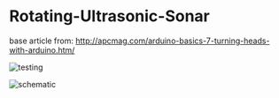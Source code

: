 # Rotating-Ultrasonic-Sonar
base article from: http://apcmag.com/arduino-basics-7-turning-heads-with-arduino.htm/


![testing](http://oi64.tinypic.com/21b9ld3.jpg)

![schematic](http://oi63.tinypic.com/20q0xg9.jpg)
